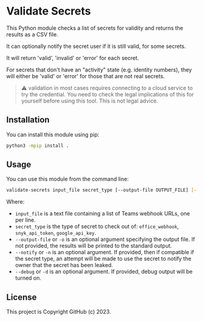 # Validate Secrets

This Python module checks a list of secrets for validity and returns the results as a CSV file.

It can optionally notify the secret user if it is still valid, for some secrets.

It will return 'valid', 'invalid' or 'error' for each secret.

For secrets that don't have an "activity" state (e.g. identity numbers), they will either be 'valid' or 'error' for those that are not real secrets.

> ⚠️ validation in most cases requires connecting to a cloud service to try the credential. You need to check the legal implications of this for yourself before using this tool. This is not legal advice.

## Installation

You can install this module using pip:

```bash
python3 -mpip install .
```

## Usage

You can use this module from the command line:

```bash
validate-secrets input_file secret_type [--output-file OUTPUT_FILE] [--notify] [--debug] [--help]
```

Where:

* `input_file` is a text file containing a list of Teams webhook URLs, one per line.
* `secret_type` is the type of secret to check out of: `office_webhook`, `snyk_api_token`, `google_api_key`.
* `--output-file` or `-o` is an optional argument specifying the output file. If not provided, the results will be printed to the standard output.
* `--notify` or `-n` is an optional argument. If provided, then if compatible if the secret type, an attempt will be made to use the secret to notify the owner that the secret has been leaked.
* `--debug` or `-d` is an optional argument. If provided, debug output will be turned on.

## License

This project is Copyright GitHub (c) 2023.
